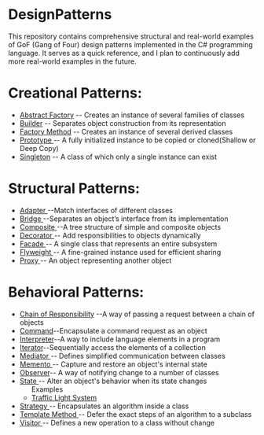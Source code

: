 # DesignPatterns
This repository contains comprehensive structural and real-world examples of GoF (Gang of Four) design patterns implemented in the C# programming language. It serves as a quick reference, and I plan to continuously add more real-world examples in the future.

<h1>Creational Patterns:</h1>
<ul> 
  <li><a href ="https://github.com/azeheruddin-khan/DesignPatterns/tree/main/AbstractFactory.Structural" target="_blank">Abstract Factory</a> -- Creates an instance of several families of classes </li>
  <li><a href ="https://github.com/azeheruddin-khan/DesignPatterns/tree/main/Builder.Structural" target="_blank">Builder</a> -- Separates object construction from its representation </li>
  <li><a href ="https://github.com/azeheruddin-khan/DesignPatterns/tree/main/FactoryMethod.Structural" target="_blank">Factory Method</a> -- Creates an instance of several derived classes </li>
  <li><a href ="https://github.com/azeheruddin-khan/DesignPatterns/tree/main/Prototype.Structural" target="_blank">Prototype </a> -- A fully initialized instance to be copied or cloned(Shallow or Deep Copy) </li>
  <li><a href ="https://github.com/azeheruddin-khan/DesignPatterns/tree/main/Singleton.Structural" target="_blank"> Singleton</a> --  A class of which only a single instance can exist </li>
</ul>

<h1>Structural Patterns:</h1>
 <ul>
   <li><a href ="https://github.com/azeheruddin-khan/DesignPatterns/tree/main/Adapter.Structural" target="_blank">Adapter   </a>--Match interfaces of different classes</li>    
   <li><a href ="https://github.com/azeheruddin-khan/DesignPatterns/tree/main/Bridge.Structural" target="_blank">Bridge    </a>--Separates an object’s interface from its implementation</li>
   <li><a href ="https://github.com/azeheruddin-khan/DesignPatterns/tree/main/Composite.Structural" target="_blank">Composite </a>--A tree structure of simple and composite objects</li>
   <li><a href ="https://github.com/azeheruddin-khan/DesignPatterns/tree/main/Decorator.Structural" target="_blank">Decorator </a>-- Add responsibilities to objects dynamically</li>
   <li><a href ="https://github.com/azeheruddin-khan/DesignPatterns/tree/main/Facade.Structural" target="_blank">Facade   </a>--	A single class that represents an entire subsystem </li>
   <li><a href ="https://github.com/azeheruddin-khan/DesignPatterns/tree/main/Flyweight.Structural" target="_blank">Flyweight </a>-- A fine-grained instance used for efficient sharing</li>
   <li><a href ="https://github.com/azeheruddin-khan/DesignPatterns/tree/main/Proxy.Structural" target="_blank"> Proxy </a> -- An object representing another object</li>
 </ul>

<h1>Behavioral Patterns:</h1>
<ul>
<li> <a href ="https://github.com/azeheruddin-khan/DesignPatterns/tree/main/ChainofResponsibility.Structural" target="_blank">Chain of Responsibility</a> --A way of passing a request between a chain of objects </li>
  <li><a href ="https://github.com/azeheruddin-khan/DesignPatterns/tree/main/Command.Structural" target="_blank">Command</a>--Encapsulate a command request as an object</li>
  <li><a href ="https://github.com/azeheruddin-khan/DesignPatterns/tree/main/Interpreter" target="_blank">Interpreter</a>--A way to include language elements in a program</li>
  <li><a href ="https://github.com/azeheruddin-khan/DesignPatterns/tree/main/Iterator.Structural" target="_blank">Iterator</a>--Sequentially access the elements of a collection</li>
  <li><a href ="https://github.com/azeheruddin-khan/DesignPatterns/tree/main/Mediator.Structural" target="_blank">Mediator </a>-- Defines simplified communication between classes</li>
  <li><a href ="https://github.com/azeheruddin-khan/DesignPatterns/tree/main/Memento.Structural" target="_blank">Memento </a>-- Capture and restore an object's internal state</li>
  <li><a href ="https://github.com/azeheruddin-khan/DesignPatterns/tree/main/Observer.Structural" target="_blank">Observer</a>-- 	A way of notifying change to a number of classes</li>
  <li><a href ="https://github.com/azeheruddin-khan/DesignPatterns/tree/main/State.Structural" target="_blank">State </a>-- Alter an object's behavior when its state changes<ul>Examples <li>
    <a href ="https://github.com/azeheruddin-khan/DesignPatterns/tree/main/State.TrafficLightSystem" target="_blank">Traffic Light System </a>
  </li></ul></li>
  <li><a href ="https://github.com/azeheruddin-khan/DesignPatterns/tree/main/Strategy.Structural" target="_blank">Strategy </a>-- Encapsulates an algorithm inside a class</li>
  <li><a href ="https://github.com/azeheruddin-khan/DesignPatterns/tree/main/TemplateMethod.Structural" target="_blank">Template Method </a>-- Defer the exact steps of an algorithm to a subclass</li>
  <li><a href ="https://github.com/azeheruddin-khan/DesignPatterns/tree/main/Visitor.Structural" target="_blank"> Visitor </a> -- Defines a new operation to a class without change</li>
</ul>

